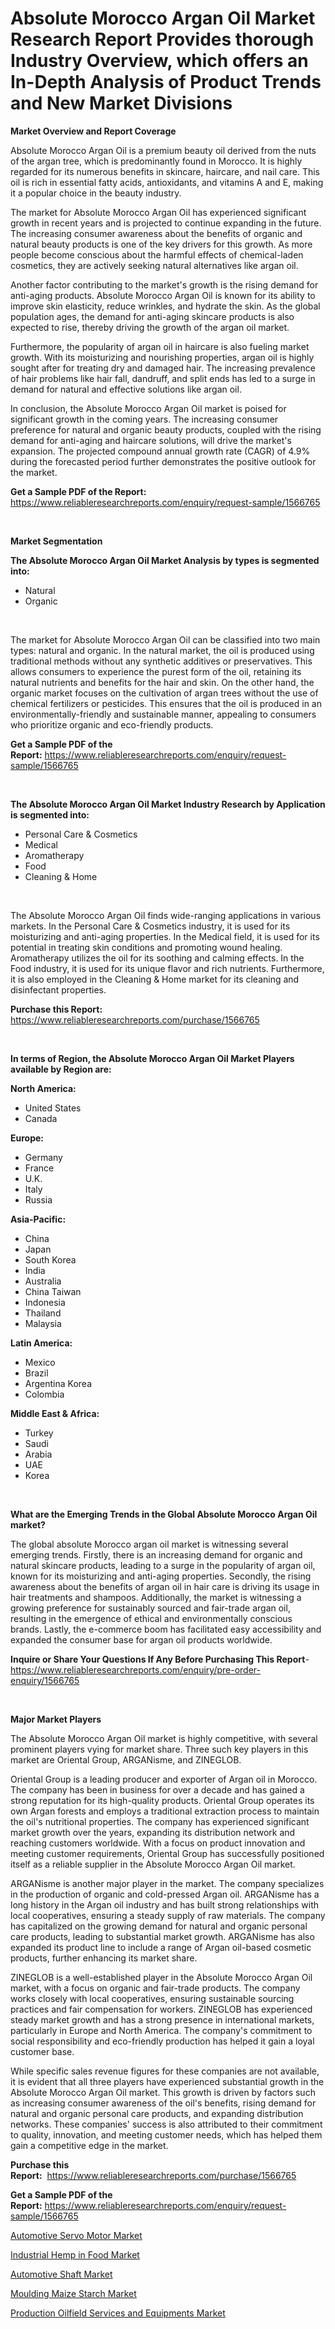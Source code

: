 <p><h1>Absolute Morocco Argan Oil Market Research Report Provides thorough Industry Overview, which offers an In-Depth Analysis of Product Trends and New Market Divisions</h1></p><p><strong>Market Overview and Report Coverage</strong></p>
<p><p>Absolute Morocco Argan Oil is a premium beauty oil derived from the nuts of the argan tree, which is predominantly found in Morocco. It is highly regarded for its numerous benefits in skincare, haircare, and nail care. This oil is rich in essential fatty acids, antioxidants, and vitamins A and E, making it a popular choice in the beauty industry.</p><p>The market for Absolute Morocco Argan Oil has experienced significant growth in recent years and is projected to continue expanding in the future. The increasing consumer awareness about the benefits of organic and natural beauty products is one of the key drivers for this growth. As more people become conscious about the harmful effects of chemical-laden cosmetics, they are actively seeking natural alternatives like argan oil.</p><p>Another factor contributing to the market's growth is the rising demand for anti-aging products. Absolute Morocco Argan Oil is known for its ability to improve skin elasticity, reduce wrinkles, and hydrate the skin. As the global population ages, the demand for anti-aging skincare products is also expected to rise, thereby driving the growth of the argan oil market.</p><p>Furthermore, the popularity of argan oil in haircare is also fueling market growth. With its moisturizing and nourishing properties, argan oil is highly sought after for treating dry and damaged hair. The increasing prevalence of hair problems like hair fall, dandruff, and split ends has led to a surge in demand for natural and effective solutions like argan oil.</p><p>In conclusion, the Absolute Morocco Argan Oil market is poised for significant growth in the coming years. The increasing consumer preference for natural and organic beauty products, coupled with the rising demand for anti-aging and haircare solutions, will drive the market's expansion. The projected compound annual growth rate (CAGR) of 4.9% during the forecasted period further demonstrates the positive outlook for the market.</p></p>
<p><strong>Get a Sample PDF of the Report:</strong> <a href="https://www.reliableresearchreports.com/enquiry/request-sample/1566765">https://www.reliableresearchreports.com/enquiry/request-sample/1566765</a></p>
<p>&nbsp;</p>
<p><strong>Market Segmentation</strong></p>
<p><strong>The Absolute Morocco Argan Oil Market Analysis by types is segmented into:</strong></p>
<p><ul><li>Natural</li><li>Organic</li></ul></p>
<p>&nbsp;</p>
<p><p>The market for Absolute Morocco Argan Oil can be classified into two main types: natural and organic. In the natural market, the oil is produced using traditional methods without any synthetic additives or preservatives. This allows consumers to experience the purest form of the oil, retaining its natural nutrients and benefits for the hair and skin. On the other hand, the organic market focuses on the cultivation of argan trees without the use of chemical fertilizers or pesticides. This ensures that the oil is produced in an environmentally-friendly and sustainable manner, appealing to consumers who prioritize organic and eco-friendly products.</p></p>
<p><strong>Get a Sample PDF of the Report:</strong>&nbsp;<a href="https://www.reliableresearchreports.com/enquiry/request-sample/1566765">https://www.reliableresearchreports.com/enquiry/request-sample/1566765</a></p>
<p>&nbsp;</p>
<p><strong>The Absolute Morocco Argan Oil Market Industry Research by Application is segmented into:</strong></p>
<p><ul><li>Personal Care & Cosmetics</li><li>Medical</li><li>Aromatherapy</li><li>Food</li><li>Cleaning & Home</li></ul></p>
<p>&nbsp;</p>
<p><p>The Absolute Morocco Argan Oil finds wide-ranging applications in various markets. In the Personal Care & Cosmetics industry, it is used for its moisturizing and anti-aging properties. In the Medical field, it is used for its potential in treating skin conditions and promoting wound healing. Aromatherapy utilizes the oil for its soothing and calming effects. In the Food industry, it is used for its unique flavor and rich nutrients. Furthermore, it is also employed in the Cleaning & Home market for its cleaning and disinfectant properties.</p></p>
<p><strong>Purchase this Report:</strong>&nbsp; <a href="https://www.reliableresearchreports.com/purchase/1566765">https://www.reliableresearchreports.com/purchase/1566765</a></p>
<p>&nbsp;</p>
<p><strong>In terms of Region, the Absolute Morocco Argan Oil Market Players available by Region are:</strong></p>
<p>
    <p> <strong> North America: </strong>
        <ul>
            <li>United States</li>
            <li>Canada</li>
        </ul>
        </p> 
    <p> <strong> Europe: </strong>
        <ul>
            <li>Germany</li>
            <li>France</li>
            <li>U.K.</li>
            <li>Italy</li>
            <li>Russia</li>
        </ul>
        </p> 
    <p> <strong> Asia-Pacific: </strong>
        <ul>
            <li>China</li>
            <li>Japan</li>
            <li>South Korea</li>
            <li>India</li>
            <li>Australia</li>
            <li>China Taiwan</li>
            <li>Indonesia</li>
            <li>Thailand</li>
            <li>Malaysia</li>
        </ul>
        </p> 
    <p> <strong> Latin America: </strong>
        <ul>
            <li>Mexico</li>
            <li>Brazil</li>
            <li>Argentina Korea</li>
            <li>Colombia</li>
        </ul>
        </p> 
    <p> <strong> Middle East & Africa: </strong>
        <ul>
            <li>Turkey</li>
            <li>Saudi</li>
            <li>Arabia</li>
            <li>UAE</li>
            <li>Korea</li>
        </ul>
    </p>
    </p>
<p>&nbsp;</p>
<p><strong>What are the Emerging Trends in the Global Absolute Morocco Argan Oil market?</strong></p>
<p><p>The global absolute Morocco argan oil market is witnessing several emerging trends. Firstly, there is an increasing demand for organic and natural skincare products, leading to a surge in the popularity of argan oil, known for its moisturizing and anti-aging properties. Secondly, the rising awareness about the benefits of argan oil in hair care is driving its usage in hair treatments and shampoos. Additionally, the market is witnessing a growing preference for sustainably sourced and fair-trade argan oil, resulting in the emergence of ethical and environmentally conscious brands. Lastly, the e-commerce boom has facilitated easy accessibility and expanded the consumer base for argan oil products worldwide.</p></p>
<p><strong>Inquire or Share Your Questions If Any Before Purchasing This Report</strong>- <a href="https://www.reliableresearchreports.com/enquiry/pre-order-enquiry/1566765">https://www.reliableresearchreports.com/enquiry/pre-order-enquiry/1566765</a></p>
<p>&nbsp;</p>
<p><strong>Major Market Players</strong></p>
<p><p>The Absolute Morocco Argan Oil market is highly competitive, with several prominent players vying for market share. Three such key players in this market are Oriental Group, ARGANisme, and ZINEGLOB.</p><p>Oriental Group is a leading producer and exporter of Argan oil in Morocco. The company has been in business for over a decade and has gained a strong reputation for its high-quality products. Oriental Group operates its own Argan forests and employs a traditional extraction process to maintain the oil's nutritional properties. The company has experienced significant market growth over the years, expanding its distribution network and reaching customers worldwide. With a focus on product innovation and meeting customer requirements, Oriental Group has successfully positioned itself as a reliable supplier in the Absolute Morocco Argan Oil market.</p><p>ARGANisme is another major player in the market. The company specializes in the production of organic and cold-pressed Argan oil. ARGANisme has a long history in the Argan oil industry and has built strong relationships with local cooperatives, ensuring a steady supply of raw materials. The company has capitalized on the growing demand for natural and organic personal care products, leading to substantial market growth. ARGANisme has also expanded its product line to include a range of Argan oil-based cosmetic products, further enhancing its market share.</p><p>ZINEGLOB is a well-established player in the Absolute Morocco Argan Oil market, with a focus on organic and fair-trade products. The company works closely with local cooperatives, ensuring sustainable sourcing practices and fair compensation for workers. ZINEGLOB has experienced steady market growth and has a strong presence in international markets, particularly in Europe and North America. The company's commitment to social responsibility and eco-friendly production has helped it gain a loyal customer base.</p><p>While specific sales revenue figures for these companies are not available, it is evident that all three players have experienced substantial growth in the Absolute Morocco Argan Oil market. This growth is driven by factors such as increasing consumer awareness of the oil's benefits, rising demand for natural and organic personal care products, and expanding distribution networks. These companies' success is also attributed to their commitment to quality, innovation, and meeting customer needs, which has helped them gain a competitive edge in the market.</p></p>
<p><strong>Purchase this Report:</strong>&nbsp;&nbsp;<a href="https://www.reliableresearchreports.com/purchase/1566765">https://www.reliableresearchreports.com/purchase/1566765</a></p>
<p></p>
<p><strong>Get a Sample PDF of the Report:</strong>&nbsp;<a href="https://www.reliableresearchreports.com/enquiry/request-sample/1566765">https://www.reliableresearchreports.com/enquiry/request-sample/1566765</a></p>
<p><p><a href="https://medium.com/@kaelapaucek/automotive-servo-motor-market-size-growth-forecast-2023-2030-a18f65429513">Automotive Servo Motor Market</a></p><p><a href="https://www.linkedin.com/pulse/industrial-hemp-food-market-research-report-provides-thorough-nhicf/">Industrial Hemp in Food Market</a></p><p><a href="https://medium.com/@morgancrist1926/automotive-shaft-market-size-growth-forecast-2023-2030-ca759dfefc0a">Automotive Shaft Market</a></p><p><a href="https://www.linkedin.com/pulse/decoding-moulding-maize-starch-market-deep-dive-latest-hqp1f/">Moulding Maize Starch Market</a></p><p><a href="https://github.com/pizolina/Market-Research-Report-List-1/blob/main/production-oilfield-services-and-equipments-market.md">Production Oilfield Services and Equipments Market</a></p></p>